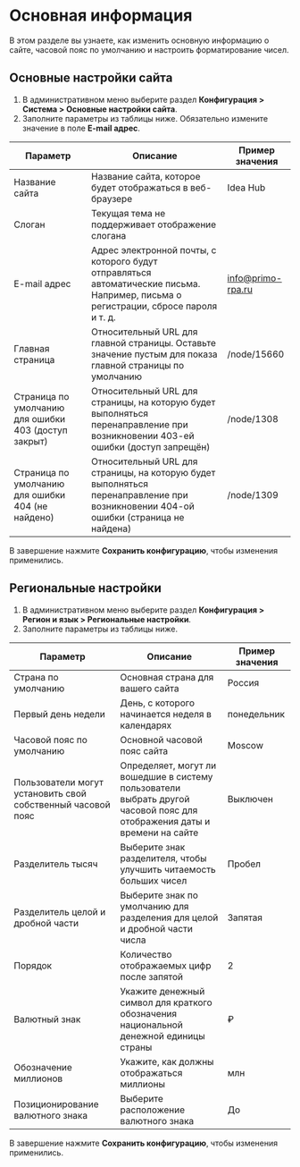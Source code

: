 # Основная информация

В этом разделе вы узнаете, как изменить основную информацию о сайте, часовой пояс по умолчанию и настроить форматирование чисел.

## Основные настройки сайта

1. В административном меню выберите раздел **Конфигурация > Система > Основные настройки сайта**.
1. Заполните параметры из таблицы ниже. Обязательно измените значение в поле **E-mail адрес**. 

| Параметр             |	Описание 	                        | Пример значения             |
| -------------------- | ---------------------------------- | ---------------------------------- |
| Название сайта       | Название сайта, которое будет отображаться в веб-браузере  | Idea Hub   |
| Слоган               | Текущая тема не поддерживает отображение слогана           |  |
| E-mail адрес         | Адрес электронной почты, с которого будут отправляться автоматические письма. Например, письма о регистрации, сбросе пароля и т. д. | info@primo-rpa.ru |
| Главная страница     | Относительный URL для главной страницы. Оставьте значение пустым для показа главной страницы по умолчанию | /node/15660 |
| Страница по умолчанию для ошибки 403 (доступ закрыт) | Относительный URL для страницы, на которую будет выполняться перенаправление при возникновении 403-ей ошибки (доступ запрещён) | /node/1308 |
| Страница по умолчанию для ошибки 404 (не найдено)    | Относительный URL для страницы, на которую будет выполняться перенаправление при возникновении 404-ой ошибки (страница не найдена) | /node/1309 |

В завершение нажмите **Сохранить конфигурацию**, чтобы изменения применились.


## Региональные настройки

1. В административном меню выберите раздел **Конфигурация > Регион и язык > Региональные настройки**.
1. Заполните параметры из таблицы ниже. 

| Параметр             |	Описание 	                        | Пример значения   |
| -------------------- | ---------------------------------- | --------------- |
| Страна по умолчанию  | Основная страна для вашего сайта   | Россия          |
| Первый день недели   | День, с которого начинается неделя в календарях | понедельник |
| Часовой пояс по умолчанию  | Основной часовой пояс сайта  | Moscow |
| Пользователи могут установить свой собственный часовой пояс | Определяет, могут ли вошедшие в систему пользователи выбрать другой часовой пояс для отображения даты и времени на сайте | Выключен |
| Разделитель тысяч    | Выберите знак разделителя, чтобы улучшить читаемость больших чисел | Пробел |
| Разделитель целой и дробной части | Выберите знак по умолчанию для разделения для целой и дробной части числа | Запятая |
| Порядок              | Количество отображаемых цифр после запятой | 2 |
| Валютный знак        | Укажите денежный символ для краткого обозначения национальной денежной единицы страны | ₽ |
| Обозначение миллионов | Укажите, как должны отображаться миллионы | млн |
| Позиционирование валютного знака | Выберите расположение валютного знака  | До |

В завершение нажмите **Сохранить конфигурацию**, чтобы изменения применились.
